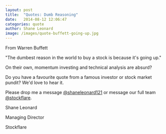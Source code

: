 ```yaml
---
layout: post
title:  "Quotes: Dumb Reasoning"
date:   2014-08-12 12:06:47
categories: quote
author: Shane Leonard
image: /images/quote-buffett-going-up.jpg
---
```


From Warren Buffett

"The dumbest reason in the world to buy a stock is because it's going up."

On their own, momentum investing and technical analysis are absurd?

Do you have a favourite quote from a famous investor or stock market pundit? We'd love to hear it.

Please drop me a message [@shaneleonard121](https://twitter.com/shaneleonard121) or message our full team [@stockflare](https://twitter.com/stockflare).

Shane Leonard

Managing Director

Stockflare